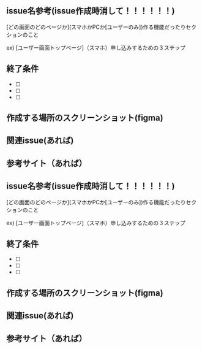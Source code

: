 ## issue名参考(issue作成時消して！！！！！！)
\[どの画面のどのページか\](スマホかPCか[ユーザーのみ])作る機能だったりセクションのこと

ex) \[ユーザー画面トップページ\]（スマホ）申し込みするための３ステップ
## 終了条件

- [ ] 
- [ ] 
- [ ] 

## 作成する場所のスクリーンショット(figma)


## 関連issue(あれば)



## 参考サイト（あれば）
## issue名参考(issue作成時消して！！！！！！)
\[どの画面のどのページか\](スマホかPCか[ユーザーのみ])作る機能だったりセクションのこと

ex) \[ユーザー画面トップページ\]（スマホ）申し込みするための３ステップ
## 終了条件

- [ ] 
- [ ] 
- [ ] 

## 作成する場所のスクリーンショット(figma)


## 関連issue(あれば)



## 参考サイト（あれば）